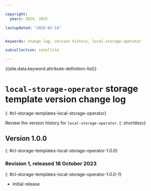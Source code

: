 ```yaml
---

copyright:
  years: 2024, 2025

lastupdated: "2025-02-14"


keywords: change log, version history, local-storage-operator

subcollection: satellite

---
```


{{site.data.keyword.attribute-definition-list}}

<!-- The content in this topic is auto-generated except for reuse-snippets indicated with {[ ]}. -->


# `local-storage-operator` storage template version change log
{: #cl-storage-templates-local-storage-operator}

Review the version history for `local-storage-operator`.
{: shortdesc}



## Version 1.0.0
{: #cl-storage-templates-local-storage-operator-1.0.0}


### Revision 1, released 18 October 2023
{: #cl-storage-templates-local-storage-operator-1.0.0-1}

- Initial release
